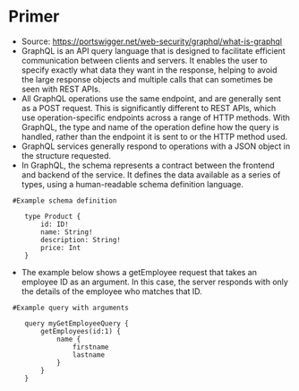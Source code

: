 # Primer
 - Source: https://portswigger.net/web-security/graphql/what-is-graphql
 - GraphQL is an API query language that is designed to facilitate efficient communication between clients and servers. It enables the user to specify exactly what data they want in the response, helping to avoid the large response objects and multiple calls that can sometimes be seen with REST APIs.
 - All GraphQL operations use the same endpoint, and are generally sent as a POST request. This is significantly different to REST APIs, which use operation-specific endpoints across a range of HTTP methods. With GraphQL, the type and name of the operation define how the query is handled, rather than the endpoint it is sent to or the HTTP method used.
 - GraphQL services generally respond to operations with a JSON object in the structure requested.
 - In GraphQL, the schema represents a contract between the frontend and backend of the service. It defines the data available as a series of types, using a human-readable schema definition language.
```
 #Example schema definition

    type Product {
        id: ID!
        name: String!
        description: String!
        price: Int
    }
```
 - The example below shows a getEmployee request that takes an employee ID as an argument. In this case, the server responds with only the details of the employee who matches that ID.
```
 #Example query with arguments

    query myGetEmployeeQuery {
        getEmployees(id:1) {
            name {
                firstname
                lastname
            }
        }
    }
```

